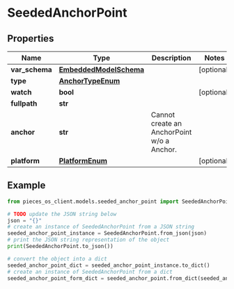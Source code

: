 # SeededAnchorPoint


## Properties

Name | Type | Description | Notes
------------ | ------------- | ------------- | -------------
**var_schema** | [**EmbeddedModelSchema**](EmbeddedModelSchema) |  | [optional] 
**type** | [**AnchorTypeEnum**](AnchorTypeEnum) |  | 
**watch** | **bool** |  | [optional] 
**fullpath** | **str** |  | 
**anchor** | **str** | Cannot create an AnchorPoint w/o a Anchor. | 
**platform** | [**PlatformEnum**](PlatformEnum) |  | [optional] 

## Example

```python
from pieces_os_client.models.seeded_anchor_point import SeededAnchorPoint

# TODO update the JSON string below
json = "{}"
# create an instance of SeededAnchorPoint from a JSON string
seeded_anchor_point_instance = SeededAnchorPoint.from_json(json)
# print the JSON string representation of the object
print(SeededAnchorPoint.to_json())

# convert the object into a dict
seeded_anchor_point_dict = seeded_anchor_point_instance.to_dict()
# create an instance of SeededAnchorPoint from a dict
seeded_anchor_point_form_dict = seeded_anchor_point.from_dict(seeded_anchor_point_dict)
```


